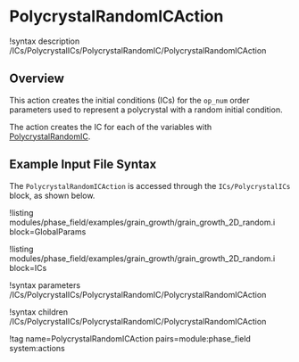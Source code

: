 # PolycrystalRandomICAction

!syntax description /ICs/PolycrystalICs/PolycrystalRandomIC/PolycrystalRandomICAction

## Overview

This action creates the initial conditions (ICs) for the `op_num` order parameters used to represent a polycrystal with a random initial condition.

The action creates the IC for each of the variables with [PolycrystalRandomIC](/PolycrystalRandomIC.md).

## Example Input File Syntax

The `PolycrystalRandomICAction` is accessed through the `ICs/PolycrystalICs` block, as shown below.

!listing modules/phase_field/examples/grain_growth/grain_growth_2D_random.i block=GlobalParams

!listing modules/phase_field/examples/grain_growth/grain_growth_2D_random.i block=ICs

!syntax parameters /ICs/PolycrystalICs/PolycrystalRandomIC/PolycrystalRandomICAction

!syntax children /ICs/PolycrystalICs/PolycrystalRandomIC/PolycrystalRandomICAction

!tag name=PolycrystalRandomICAction pairs=module:phase_field system:actions
